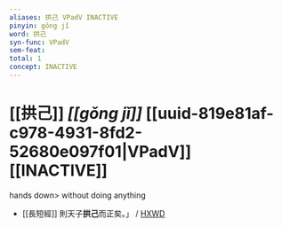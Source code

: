 ```yaml
---
aliases: 拱己 VPadV INACTIVE
pinyin: gǒng jǐ
word: 拱己
syn-func: VPadV
sem-feat: 
total: 1
concept: INACTIVE 
---
```

# [[拱己]] *[[gǒng jǐ]]*  [[uuid-819e81af-c978-4931-8fd2-52680e097f01|VPadV]] [[INACTIVE]]
hands down> without doing anything
 - [[長短經]] 則天子**拱己**而正矣。」 / [HXWD](https://hxwd.org/textview.html?location=KR3j0015_CH7x2006_002-1a.17)
